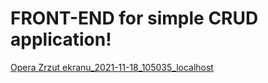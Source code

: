 # FRONT-END for simple CRUD application!
[Opera Zrzut ekranu_2021-11-18_105035_localhost](https://user-images.githubusercontent.com/77500425/142394144-c37bd355-497c-4ba4-af26-062294a01d26.png)
